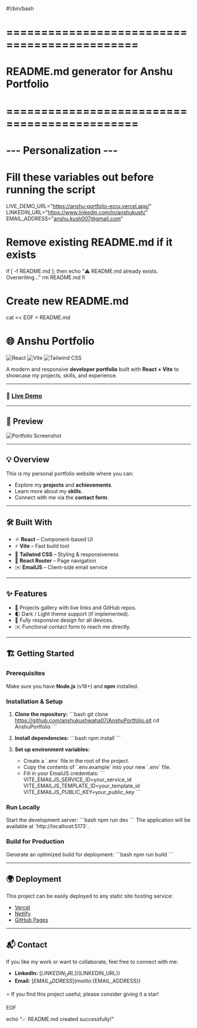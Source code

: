 #!/bin/bash
# =============================================
# README.md generator for Anshu Portfolio
# =============================================

# --- Personalization ---
# Fill these variables out before running the script
LIVE_DEMO_URL="https://anshu-portfolio-ecru.vercel.app/"
LINKEDIN_URL="https://www.linkedin.com/in/anshukush/"
EMAIL_ADDRESS="anshu.kush007@gmail.com"


# Remove existing README.md if it exists
if [ -f README.md ]; then
    echo "⚠️  README.md already exists. Overwriting..."
    rm README.md
fi

# Create new README.md
cat << EOF > README.md
# 🌐 Anshu Portfolio

![React](https://img.shields.io/badge/React-20232A?style=for-the-badge&logo=react&logoColor=61DAFB)
![Vite](https://img.shields.io/badge/Vite-646CFF?style=for-the-badge&logo=vite&logoColor=white)
![Tailwind CSS](https://img.shields.io/badge/Tailwind_CSS-38B2AC?style=for-the-badge&logo=tailwind-css&logoColor=white)

A modern and responsive **developer portfolio** built with **React + Vite** to showcase my projects, skills, and experience.

---

### 🚀 **[Live Demo](${https://anshu-portfolio-ecru.vercel.app/})**

---

## 📸 Preview

![Portfolio Screenshot](${SCREENSHOT_URL})

---

## 💡 Overview
This is my personal portfolio website where you can:
- Explore my **projects** and **achievements**.
- Learn more about my **skills**.
- Connect with me via the **contact form**.

---

## 🛠️ Built With
- ⚛️ **React** – Component-based UI
- ⚡ **Vite** – Fast build tool
- 🎨 **Tailwind CSS** – Styling & responsiveness
- 📄 **React Router** – Page navigation
- ✉️ **EmailJS** – Client-side email service

---

## ✨ Features
- 📂 Projects gallery with live links and GitHub repos.
- 🌓 Dark / Light theme support (if implemented).
- 📱 Fully responsive design for all devices.
- ✉️ Functional contact form to reach me directly.

---

## 🏗️ Getting Started

### Prerequisites
Make sure you have **Node.js** (v18+) and **npm** installed.

### Installation & Setup

1. **Clone the repository:**
   \`\`\`bash
   git clone https://github.com/anshukushwaha07/AnshuPortfolio.git
   cd AnshuPortfolio
   \`\`\`

2. **Install dependencies:**
   \`\`\`bash
   npm install
   \`\`\`

3. **Set up environment variables:**
   - Create a \`.env\` file in the root of the project.
   - Copy the contents of \`.env.example\` into your new \`.env\` file.
   - Fill in your EmailJS credentials:
     \`\`\`
     VITE_EMAILJS_SERVICE_ID=your_service_id
     VITE_EMAILJS_TEMPLATE_ID=your_template_id
     VITE_EMAILJS_PUBLIC_KEY=your_public_key
     \`\`\`

### Run Locally
Start the development server:
\`\`\`bash
npm run dev
\`\`\`
The application will be available at \`http://localhost:5173\`.

### Build for Production
Generate an optimized build for deployment:
\`\`\`bash
npm run build
\`\`\`

---

## 🌍 Deployment
This project can be easily deployed to any static site hosting service:
- [Vercel](https://vercel.com/)
- [Netlify](https://www.netlify.com/)
- [GitHub Pages](https://pages.github.com/)

---

## 📬 Contact
If you like my work or want to collaborate, feel free to connect with me:

- **LinkedIn:** [${LINKEDIN_URL}](${LINKEDIN_URL})
- **Email:** [${EMAIL_ADDRESS}](mailto:${EMAIL_ADDRESS})

⭐ If you find this project useful, please consider giving it a star!

EOF

echo "✅ README.md created successfully!"
